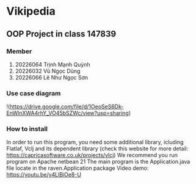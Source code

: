 # Vikipedia
## OOP Project in class 147839
### Member
1. 20226064 Trịnh Mạnh Quỳnh
2. 20226032 Vũ Ngọc Dũng
3. 20226066 Lê Như Ngọc Sơn
### Use case diagram
!(https://drive.google.com/file/d/1OeoSeS6Dk-EnWlnXWA4rhY_VO45bSZWc/view?usp=sharing)
### How to install
In order to run this program, you need some additional library, icluding Flatlaf, Vclj and its dependent library (check this website for more detail: https://capricasoftware.co.uk/projects/vlcj)
We recommend you run program on Apache netbean 21
The main program is the Application.java file locate in the raven.Application package
Video demo: https://youtu.be/y4LlBiOe8-U
